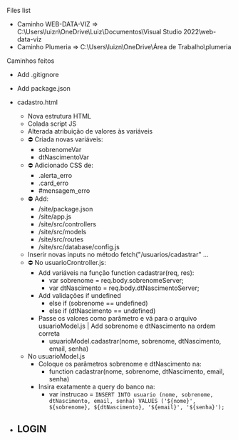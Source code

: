 Files list

- Caminho WEB-DATA-VIZ => C:\Users\luizn\OneDrive\Luiz\Documentos\Visual Studio 2022\web-data-viz
- Caminho Plumeria => C:\Users\luizn\OneDrive\Área de Trabalho\plumeria


Caminhos feitos 
- Add .gitignore
- Add package.json
- cadastro.html 
    - Nova estrutura HTML 
    - Colada script JS
    - Alterada atribuição de valores às variáveis
    - ⛔ Criada novas variáveis:
        - sobrenomeVar
        - dtNascimentoVar
    - ⛔ Adicionado CSS de:
        - .alerta_erro
        - .card_erro
        - #mensagem_erro
    - ⛔ Add:
        - /site/package.json
        - /site/app.js
        - /site/src/controllers
        - /site/src/models
        - /site/src/routes
        - /site/src/database/config.js
    - Inserir novas inputs no método fetch("/usuarios/cadastrar" ...
    -  ⛔ No usuarioCrontroller.js:
        - Add variáveis na função function cadastrar(req, res):
            - var sobrenome = req.body.sobrenomeServer;
            - var dtNascimento = req.body.dtNascimentoServer;
        - Add validações if undefined
            - else if (sobrenome == undefined) 
            - else if (dtNascimento == undefined) 
        - Passe os valores como parâmetro e vá para o arquivo usuarioModel.js | Add sobrenome e dtNascimento na ordem correta
            -  usuarioModel.cadastrar(nome, sobrenome, dtNascimento, email, senha)
    - No usuarioModel.js
        - Coloque os parâmetros sobrenome e dtNascimento na:     
            - function cadastrar(nome, sobrenome, dtNascimento, email, senha)
        - Insira exatamente a query do banco na:
            - var instrucao = `INSERT INTO usuario (nome, sobrenome, dtNascimento, email, senha) VALUES ('${nome}', ${sobrenome}, ${dtNascimento}, '${email}', '${senha}');`


- LOGIN
    - 